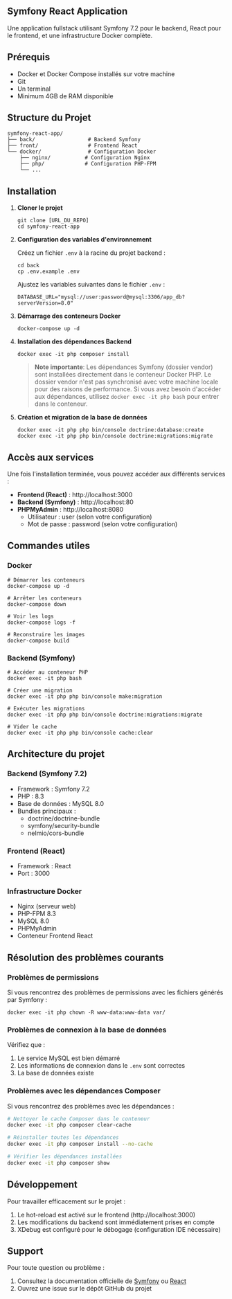 ## Symfony React Application

Une application fullstack utilisant Symfony 7.2 pour le backend, React pour le frontend, et une infrastructure Docker complète.

## Prérequis

- Docker et Docker Compose installés sur votre machine
- Git
- Un terminal
- Minimum 4GB de RAM disponible

## Structure du Projet

```
symfony-react-app/
├── back/                 # Backend Symfony
├── front/                # Frontend React
└── docker/               # Configuration Docker
    ├── nginx/           # Configuration Nginx
    ├── php/             # Configuration PHP-FPM
    └── ...
```

## Installation

1. **Cloner le projet**
   ```
   git clone [URL_DU_REPO]
   cd symfony-react-app
   ```

2. **Configuration des variables d'environnement**

   Créez un fichier `.env` à la racine du projet backend :
   ```
   cd back
   cp .env.example .env
   ```

   Ajustez les variables suivantes dans le fichier `.env` :
   ```
   DATABASE_URL="mysql://user:password@mysql:3306/app_db?serverVersion=8.0"
   ```

3. **Démarrage des conteneurs Docker**
   ```
   docker-compose up -d
   ```

4. **Installation des dépendances Backend**
   ```
   docker exec -it php composer install
   ```
   > **Note importante**: Les dépendances Symfony (dossier vendor) sont installées directement dans le conteneur Docker PHP. 
   > Le dossier vendor n'est pas synchronisé avec votre machine locale pour des raisons de performance.
   > Si vous avez besoin d'accéder aux dépendances, utilisez `docker exec -it php bash` pour entrer dans le conteneur.

5. **Création et migration de la base de données**
   ```
   docker exec -it php php bin/console doctrine:database:create
   docker exec -it php php bin/console doctrine:migrations:migrate
   ```

## Accès aux services

Une fois l'installation terminée, vous pouvez accéder aux différents services :

- **Frontend (React)** : http://localhost:3000
- **Backend (Symfony)** : http://localhost:80
- **PHPMyAdmin** : http://localhost:8080
  - Utilisateur : user (selon votre configuration)
  - Mot de passe : password (selon votre configuration)

## Commandes utiles

### Docker
```
# Démarrer les conteneurs
docker-compose up -d

# Arrêter les conteneurs
docker-compose down

# Voir les logs
docker-compose logs -f

# Reconstruire les images
docker-compose build
```

### Backend (Symfony)
```
# Accéder au conteneur PHP
docker exec -it php bash

# Créer une migration
docker exec -it php php bin/console make:migration

# Exécuter les migrations
docker exec -it php php bin/console doctrine:migrations:migrate

# Vider le cache
docker exec -it php php bin/console cache:clear
```

## Architecture du projet

### Backend (Symfony 7.2)
- Framework : Symfony 7.2
- PHP : 8.3
- Base de données : MySQL 8.0
- Bundles principaux :
  - doctrine/doctrine-bundle
  - symfony/security-bundle
  - nelmio/cors-bundle

### Frontend (React)
- Framework : React
- Port : 3000

### Infrastructure Docker
- Nginx (serveur web)
- PHP-FPM 8.3
- MySQL 8.0
- PHPMyAdmin
- Conteneur Frontend React

## Résolution des problèmes courants

### Problèmes de permissions
Si vous rencontrez des problèmes de permissions avec les fichiers générés par Symfony :
```
docker exec -it php chown -R www-data:www-data var/
```

### Problèmes de connexion à la base de données
Vérifiez que :
1. Le service MySQL est bien démarré
2. Les informations de connexion dans le `.env` sont correctes
3. La base de données existe

### Problèmes avec les dépendances Composer
Si vous rencontrez des problèmes avec les dépendances :
```bash
# Nettoyer le cache Composer dans le conteneur
docker exec -it php composer clear-cache

# Réinstaller toutes les dépendances
docker exec -it php composer install --no-cache

# Vérifier les dépendances installées
docker exec -it php composer show
```

## Développement

Pour travailler efficacement sur le projet :

1. Le hot-reload est activé sur le frontend (http://localhost:3000)
2. Les modifications du backend sont immédiatement prises en compte
3. XDebug est configuré pour le débogage (configuration IDE nécessaire)

## Support

Pour toute question ou problème :
1. Consultez la documentation officielle de [Symfony](https://symfony.com/doc) ou [React](https://reactjs.org/docs)
2. Ouvrez une issue sur le dépôt GitHub du projet